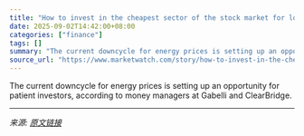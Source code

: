 ```yaml
---
title: "How to invest in the cheapest sector of the stock market for long-term gains"
date: 2025-09-02T14:42:00+08:00
categories: ["finance"]
tags: []
summary: "The current downcycle for energy prices is setting up an opportunity for patient investors, according to money managers at Gabelli and ClearBridge."
source_url: "https://www.marketwatch.com/story/how-to-invest-in-the-cheapest-sector-of-the-stock-market-for-long-term-gains-fe877792?mod=mw_rss_topstories"
---
```


The current downcycle for energy prices is setting up an opportunity for patient investors, according to money managers at Gabelli and ClearBridge.

---

*来源: [原文链接](https://www.marketwatch.com/story/how-to-invest-in-the-cheapest-sector-of-the-stock-market-for-long-term-gains-fe877792?mod=mw_rss_topstories)*
